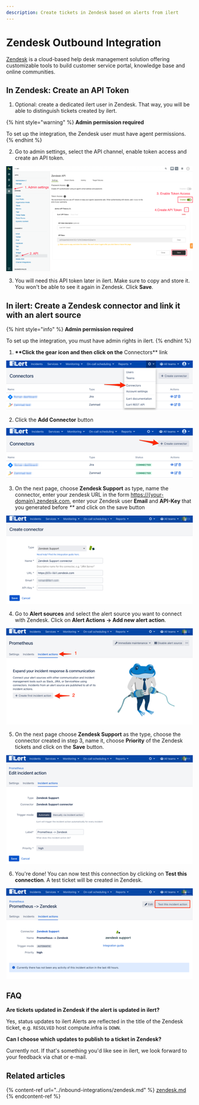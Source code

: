 ```yaml
---
description: Create tickets in Zendesk based on alerts from ilert
---
```


# Zendesk Outbound Integration

[Zendesk](https://www.zendesk.com/) is a cloud-based help desk management solution offering customizable tools to build customer service portal, knowledge base and online communities.

## In Zendesk: Create an API Token <a href="#api-token" id="api-token"></a>

1. Optional: create a dedicated ilert user in Zendesk. That way, you will be able to distinguish tickets created by ilert.

{% hint style="warning" %}
**Admin permission required**

To set up the integration, the Zendesk user must have agent permissions.
{% endhint %}

2. Go to admin settings, select the API channel, enable token access and create an API token.

![](../../.gitbook/assets/zd1.png)

3. You will need this API token later in ilert. Make sure to copy and store it. You won't be able to see it again in Zendesk. Click **Save**.

## In ilert: Create a Zendesk connector and link it with an alert source <a href="#alarm-source" id="alarm-source"></a>

{% hint style="info" %}
**Admin permission required**

To set up the integration, you must have admin rights in ilert.
{% endhint %}

1. **\*\*Click the gear icon and then click on the** Connectors\*\* link

![](../../.gitbook/assets/Screenshot_16_03_21__15_46.png)

2. Click the **Add Connector** button

![](../../.gitbook/assets/Screenshot_16_03_21__15_48.png)

3. On the next page, choose **Zendesk Support** as type, name the connector, enter your zendesk URL in the form [https://{your-domain}.zendesk.com](https://{your-domain}.zendesk.com), enter your Zendesk user **Email** and **API-Key** that you generated before _\*\*_ and click on the save button

![](<../../.gitbook/assets/iLert (20).png>)

4. Go to **Alert sources** and select the alert source you want to connect with Zendesk. Click on **Alert Actions → Add new alert action**.

![](<../../.gitbook/assets/iLert (11).png>)

5. On the next page choose **Zendesk Support** as the type, choose the connector created in step 3, name it, choose **Priority** of the Zendesk tickets and click on the **Save** button.

![](<../../.gitbook/assets/iLert (75).png>)

6. You're done! You can now test this connection by clicking on **Test this connection**. A test ticket will be created in Zendesk.

![](<../../.gitbook/assets/iLert (18).png>)

## FAQ <a href="#faq" id="faq"></a>

**Are tickets updated in Zendesk if the alert is updated in ilert?**

Yes, status updates to ilert Alerts are reflected in the title of the Zendesk ticket, e.g. `RESOLVED` host compute.infra is `DOWN`.

**Can I choose which updates to publish to a ticket in Zendesk?**

Currently not. If that's something you'd like see in ilert, we look forward to your feedback via chat or e-mail.

## Related articles

{% content-ref url="../inbound-integrations/zendesk.md" %}
[zendesk.md](../inbound-integrations/zendesk.md)
{% endcontent-ref %}
